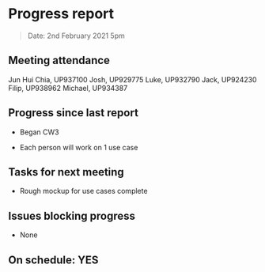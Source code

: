 # Progress report

> Date: 2nd February 2021 5pm

## Meeting attendance

Jun Hui Chia, UP937100
Josh, UP929775
Luke, UP932790
Jack, UP924230
Filip, UP938962
Michael, UP934387

## Progress since last report

* Began CW3

* Each person will work on 1 use case

## Tasks for next meeting

* Rough mockup for use cases complete

## Issues blocking progress

* None

## On schedule: YES
